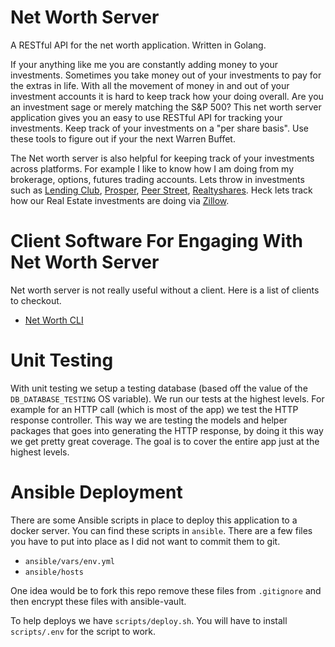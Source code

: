 # Net Worth Server

A RESTful API for the net worth application. Written in Golang. 

If your anything like me you are constantly adding money to your investments. Sometimes you take money out of your investments to pay for the extras in life. With all the movement of money in and out of your investment accounts it is hard to keep track how your doing overall. Are you an investment sage or merely matching the S&P 500? This net worth server application gives you an easy to use RESTful API for tracking your investments. Keep track of your investments on a "per share basis". Use these tools to figure out if your the next Warren Buffet.

The Net worth server is also helpful for keeping track of your investments across platforms. For example I like to know how I am doing from my brokerage, options, futures trading accounts. Lets throw in investments such as [Lending Club](https://www.lendingclub.com/), [Prosper](https://www.prosper.com), [Peer Street](https://www.peerstreet.com), [Realtyshares](https://www.realtyshares.com/). Heck lets track how our Real Estate investments are doing via [Zillow](https://www.zillow.com/). 

# Client Software For Engaging With Net Worth Server

Net worth server is not really useful without a client. Here is a list of clients to checkout. 

* [Net Worth CLI](https://github.com/optionscafe/net-worth-cli)

# Unit Testing 

With unit testing we setup a testing database (based off the value of the ```DB_DATABASE_TESTING``` OS variable). We run our tests at the highest levels. For example for an HTTP call (which is most of the app) we test the HTTP response controller. This way we are testing the models and helper packages that goes into generating the HTTP response, by doing it this way we get pretty great coverage. The goal is to cover the entire app just at the highest levels.  

# Ansible Deployment 

There are some Ansible scripts in place to deploy this application to a docker server. You can find these scripts in ```ansible```. There are a few files you have to put into place as I did not want to commit them to git.

* ```ansible/vars/env.yml```
* ```ansible/hosts```

One idea would be to fork this repo remove these files from ```.gitignore``` and then encrypt these files with ansible-vault. 

To help deploys we have ```scripts/deploy.sh```. You will have to install ```scripts/.env``` for the script to work. 